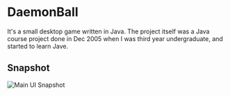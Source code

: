 # DaemonBall

It's a small desktop game written in Java. The project itself was a Java course project done in Dec 2005 when I was third year undergraduate, and started to learn Jave.

## Snapshot
![Main UI Snapshot][img_main_ui]

[img_main_ui]: https://raw.github.com/landys/DaemonBall/master/docs/snapshots/Main%20panel%20of%20Game.png "Main UI Snapshot"